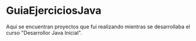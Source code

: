 # GuiaEjerciciosJava

Aqui se encuentran proyectos que fui realizando mientras se desarrollaba el curso "Desarrollor Java Inicial". 
